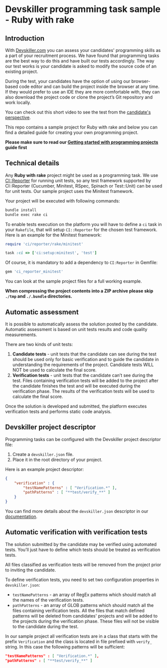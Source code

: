 # Devskiller programming task sample - Ruby with rake

## Introduction

With [Devskiller.com](https://devskiller.com) you can assess your candidates'
programming skills as a part of your recruitment process. We have found that
programming tasks are the best way to do this and have built our tests
accordingly. The way our test works is your candidate is asked to modify the
source code of an existing project.

During the test, your candidates have the option of using our browser-based
code editor and can build the project inside the browser at any time. If they
would prefer to use an IDE they are more comfortable with, they can also
download the project code or clone the project’s Git repository and work
locally.

You can check out this short video to see the test from the [candidate's
perspective](https://goo.gl/AXXaTT).

This repo contains a sample project for Ruby with rake and below you can
find a detailed guide for creating your own programming project.

**Please make sure to read our [Getting started with programming
projects](https://goo.gl/gkQU4J) guide first**

## Technical details

Any **Ruby with rake** project might be used as a programming task. We use
[CI::Reporter](https://github.com/ci-reporter/ci_reporter) for running unit
tests, so any test framework supported by CI::Reporter (Cucumber, Minitest,
RSpec, Spinach or Test::Unit) can be used for unit tests. Our sample project
uses the Minitest framework.

Your project will be executed with following commands:

```sh
bundle install
bundle exec rake ci
```

To enable tests execution on the platform you will have to define a `ci` task
in your `Rakefile`, that will setup `CI::Reporter` for the chosen test
framework. Here is an example for the Minitest framework:

```ruby
require 'ci/reporter/rake/minitest'

task :ci => ['ci:setup:minitest', 'test']
```

Of course, it is mandatory to add a dependency to `CI:Reporter` in Gemfile:

```ruby
gem 'ci_reporter_minitest'
```

You can look at the  sample project files for a full working example.

**When compressing the project contents into a ZIP archive please skip `./tmp`
and `./.bundle` directories.**

## Automatic assessment

It is possible to automatically assess the solution posted by the candidate.
Automatic assessment is based on unit tests results and code quality
measurements.

There are two kinds of unit tests:

1. **Candidate tests** - unit tests that the candidate can see during the test
   should be used only for basic verification and to guide the candidate in
   understanding the requirements of the project. Candidate tests WILL NOT be used
   to calculate the final score.
2. **Verification tests** - unit tests that the candidate can’t see during the
   test. Files containing verification tests will be added to the project after
   the candidate finishes the test and will be executed during the verification
   phase. The results of the verification tests will be used to calculate the
   final score.

Once the solution is developed and submitted, the platform executes
verification tests and performs static code analysis.

## Devskiller project descriptor

Programming tasks can be configured with the Devskiller project descriptor file:

1. Create a `devskiller.json` file.
2. Place it in the root directory of your project.

Here is an example project descriptor:

```json
{
    "verification" : {
        "testNamePatterns" : [ "Verification.*" ],
        "pathPatterns" : [ "**test/verify_**" ]
    }
}
```

You can find more details about the `devskiller.json` descriptor in our
[documentation](https://goo.gl/uWXeCD).

## Automatic verification with verification tests

The solution submitted by the candidate may be verified using automated tests.
You’ll just have to define which tests should be treated as verification tests.

All files classified as verification tests will be removed from the project
prior to inviting the candidate.

To define verification tests, you need to set two configuration properties in
`devskiller.json`:

- `testNamePatterns` - an array of RegEx patterns which should match all the
  names of the verification tests.
- `pathPatterns` - an array of GLOB patterns which should match all the files
  containing verification tests. All the files that match defined patterns will
  be deleted from candidates' projects and will be added to the projects during
  the verification phase. These files will not be visible to the candidate during
  the test.

In our sample project all verification tests are in a class that starts with
the prefix `Verification` and the class is located in file prefixed with
`verify_` string. In this case the following patterns will be sufficient:

```json
"testNamePatterns" : [ "Verification.*" ],
"pathPatterns" : [ "**test/verify_**" ]
```

